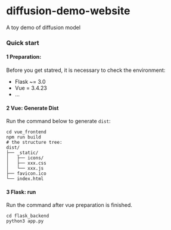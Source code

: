 # diffusion-demo-website
A toy demo of diffusion model

### Quick start

#### 1 Preparation:

Before you get statred, it is necessary to check the environment:

+ Flask ~= 3.0
+ Vue = 3.4.23
+ ...

#### 2 Vue: Generate Dist 

Run the command below to generate `dist`:

```shell
cd vue_frontend
npm run build
# the structure tree:
dist/
├── _static/
│   ├── icons/
│   ├── xxx.css
│   └── xxx.js
├── favicon.ico
└── index.html
```

#### 3 Flask: run

Run the command after vue preparation is finished.

```shell
cd flask_backend
python3 app.py
```

 

